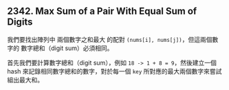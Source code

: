 ## 2342. Max Sum of a Pair With Equal Sum of Digits

我們要找出陣列中 兩個數字之和最大 的配對 `(nums[i], nums[j])`，但這兩個數字的 數字總和（digit sum）必須相同。

首先我們要計算數字總和（digit sum），例如 `18 -> 1 + 8 = 9`，然後建立一個 hash 來記錄相同數字總和的數字，對於每一個 `key` 所對應的最大兩個數字來嘗試組出最大和。
